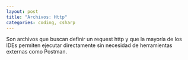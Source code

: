 ```yaml
---
layout: post
title: "Archivos: Http"
categories: coding, csharp
---
```

Son archivos que buscan definir un request http y que la mayoría de los IDEs <!--more-->permiten ejecutar directamente sin necesidad de herramientas externas como Postman.
